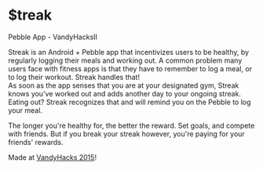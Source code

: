 # $treak
Pebble App - VandyHacksII

Streak is an Android + Pebble app that incentivizes users to be healthy, by regularly logging their meals and working out. A common problem many users face with fitness apps is that they have to remember to log a meal, or to log their workout. Streak handles that!<br>
As soon as the app senses that you are at your designated gym, Streak knows you've worked out and adds another day to your ongoing streak. Eating out? Streak recognizes that and will remind you on the Pebble to log your meal.

The longer you're healthy for, the better the reward. Set goals, and compete with friends. But if you break your streak however, you're paying for your friends' rewards.


Made at [VandyHacks 2015](http://www.vandyhacks.org/)!
